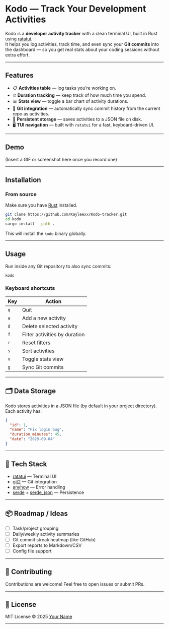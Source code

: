 # Kodo — Track Your Development Activities

Kodo is a **developer activity tracker** with a clean terminal UI, built in Rust using [ratatui](https://github.com/ratatui-org/ratatui).  
It helps you log activities, track time, and even sync your **Git commits** into the dashboard — so you get real stats about your coding sessions without extra effort.

---

## Features

- 📋 **Activities table** — log tasks you’re working on.
- ⏱ **Duration tracking** — keep track of how much time you spend.
- 📊 **Stats view** — toggle a bar chart of activity durations.
- 🌱 **Git integration** — automatically sync commit history from the current repo as activities.
- 💾 **Persistent storage** — saves activities to a JSON file on disk.
- 🖥 **TUI navigation** — built with `ratatui` for a fast, keyboard-driven UI.

---

## Demo

(Insert a GIF or screenshot here once you record one)

---

## Installation

### From source
Make sure you have [Rust](https://www.rust-lang.org/tools/install) installed.

```bash
git clone https://github.com/Kayleexx/Kodo-tracker.git
cd kodo
cargo install --path .
````

This will install the `kodo` binary globally.

---

## Usage

Run inside any Git repository to also sync commits:

```bash
kodo
```

### Keyboard shortcuts

| Key | Action                        |
| --- | ----------------------------- |
| `q` | Quit                          |
| `a` | Add a new activity            |
| `d` | Delete selected activity      |
| `f` | Filter activities by duration |
| `r` | Reset filters                 |
| `s` | Sort activities               |
| `v` | Toggle stats view             |
| `g` | Sync Git commits              |

---

## 🗂 Data Storage

Kodo stores activities in a JSON file (by default in your project directory).
Each activity has:

```json
{
  "id": 1,
  "name": "Fix login bug",
  "duration_minutes": 45,
  "date": "2025-09-04"
}
```

---

## 🦀 Tech Stack

* [ratatui](https://github.com/ratatui-org/ratatui) — Terminal UI
* [git2](https://crates.io/crates/git2) — Git integration
* [anyhow](https://crates.io/crates/anyhow) — Error handling
* [serde](https://crates.io/crates/serde) + [serde\_json](https://crates.io/crates/serde_json) — Persistence

---

## 📦 Roadmap / Ideas

* [ ] Task/project grouping
* [ ] Daily/weekly activity summaries
* [ ] Git commit streak heatmap (like GitHub)
* [ ] Export reports to Markdown/CSV
* [ ] Config file support

---

## 🤝 Contributing

Contributions are welcome!
Feel free to open issues or submit PRs.

---

## 📜 License

MIT License © 2025 [Your Name](https://github.com/Kayleexx)

---

